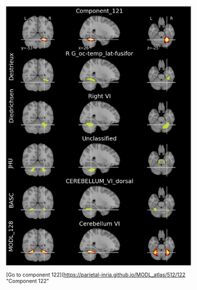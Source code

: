 


![121](preliminary/121.jpg "Component 121")

[Go to component 122](https://parietal-inria.github.io/MODL_atlas/512/122 "Component 122"